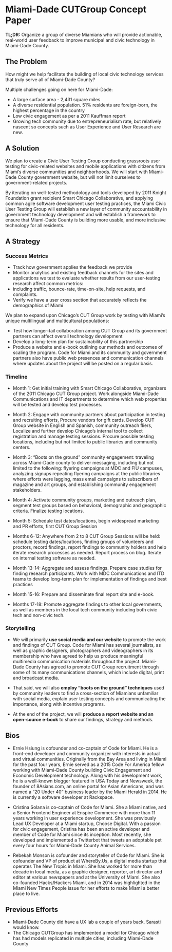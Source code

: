 # Miami-Dade CUTGroup Concept Paper 

**TL;DR:** Organize a group of diverse Miamians who will provide actionable, real-world user feedback to improve municipal and civic technology in Miami-Dade County. 

## The Problem
How might we help facilitate the building of local civic technology services that truly serve all of Miami-Dade County?

Multiple challenges going on here for Miami-Dade:
- A large surface area - 2,431 square miles
- A diverse residential population. 51% residents are foreign-born, the highest percentage in the country
- Low civic engagement as per a 2011 Kauffman report
- Growing tech community due to entrepreneurialism rate, but relatively nascent so concepts such as User Experience and User Research are new. 

## A Solution
We plan to create a Civic User Testing Group conducting grassroots user testing for civic-related websites and mobile applications with citizens from Miami’s diverse communities and neighborhoods. We will start with Miami-Dade County government website, but will not limit ourselves to government-related projects.

 By iterating on  well-tested methodology and tools developed by 2011 Knight Foundation grant recipient Smart Chicago Collaborative, and applying common agile software development user testing practices, the Miami Civic User Testing Group will establish a new layer of community accountability in government technology development and will establish a framework to ensure that Miami-Dade County is building more usable, and more inclusive technology for all residents. 


## A Strategy

### Success Metrics

- Track how government applies the feedback we provide
- Monitor analytics and existing feedback channels for the sites and applications we test to evaluate whether results from our user-testing research affect common metrics:
- including traffic, bounce-rate, time-on-site, help requests, and complaints.
- Verify we have a user cross section that accurately reflects the demographics of Miami

We plan to expand upon Chicago’s CUT Group work by testing with Miami’s unique multilingual and multicultural populations:
- Test how longer-tail collaboration among CUT Group and its government partners can affect overall technology development
- Develop a long-term plan for sustainability of this partnership
- Produce a website and e-book outlining our methods and outcomes of scaling the program. Code for Miami and its community and government partners also have public web presences and communication channels where updates about the project will be posted on a regular basis.  

### Timeline

- Month 1: Get initial training with Smart Chicago Collaborative, organizers of the 2011 Chicago CUT Group project. Work alongside Miami-Dade Communications and IT departments to determine which web properties will be tested and develop test processes.
 
- Month 2: Engage with community partners about participation in testing and recruiting efforts, Procure vendors for gift cards. Develop CUT Group website in English and Spanish, community outreach fliers, Localize and further develop Chicago’s internal tool to collect registration and manage testing sessions. Procure possible testing locations, including but not limited to public libraries and community centers.

- Month 3: “Boots on the ground” community engagement: traveling across Miami-Dade county to deliver messaging, including but not limited to the following: flyering campaigns at MDC and FIU campuses, analyzing signups repeating flyering campaigns at the public libraries where efforts were lagging, mass email campaigns to subscribers of magazine and art groups, and establishing community engagement stakeholders.

- Month 4: Activate community groups, marketing and outreach plan, segment test groups based on behavioral, demographic and geographic criteria. Finalize testing locations.

- Month 5: Schedule test dates/locations, begin widespread marketing and PR efforts, first CUT Group Session

- Months 6-12: Anywhere from 2 to 8 CUT Group Sessions will be held: schedule testing dates/locations, finding groups of volunteers and proctors, record findings, report findings to community holders and help iterate research processes as needed. Report process on blog. Iterate on internal testing software as needed.

- Month 13-14: Aggregate and assess findings. Prepare case studies for finding research participants. Work with MDC Communications and ITD teams to develop long-term plan for implementation of findings and best practices

- Month 15-16: Prepare and disseminate final report site and e-book.

- Months 17-18: Promote aggregate findings to other local governments, as well as members in the local tech community including both civic tech and non-civic tech.

### Storytelling

- We will primarily **use social media and our website** to promote the work and findings of CUT Group. Code for Miami has several journalists, as well as graphic designers, photographers and videographers in its membership who have agreed to help us produce meaningful multimedia communication materials throughout the project. Miami-Dade County has agreed to promote CUT Group recruitment through some of its many communications channels, which include digital, print and broadcast media.

- That said, we will also **employ “boots on the ground” techniques** used by community leaders to find a cross-section of Miamians unfamiliar with social media, explain user testing concepts and communicating the importance, along with incentive programs.

- At the end of the project, we will **produce a report website and an open-source e-book** to share our findings, strategy and methods.

## Bios

- Ernie Hsiung is cofounder and co-captain of Code for Miami. He is a front-end developer and community organizer with interests in actual and virtual communities. Originally from the Bay Area and living in Miami for the past four years, Ernie served as a 2015 Code For America fellow working with Miami-Dade County building  Civic Engagement and Economic Development technology. Along with his development work, he is a well-known blogger featured in USA Today and Newsweek, the founder of 8Asians.com, an online portal for Asian Americans, and was named a “20 Under 40” business leader by the Miami Herald in 2014. He is currently a software developer at Rackspace. 

- Cristina Solana is co-captain of Code for Miami. She a Miami native, and a Senior Frontend Engineer at Enspire Commerce with more than 11 years working in user experience development. She was previously Lead UX Developer at a Miami startup, Choose Digital. With a passion for civic engagement, Cristina has been an active developer and member of Code for Miami since its inception. Most recently, she developed and implemented a Twitterbot that tweets an adoptable pet every four hours for Miami-Dade County Animal Services.

- Rebekah Monson is cofounder and storyteller of Code for Miami. She is cofounder and VP of product at WhereBy.Us, a digital media startup that operates The New Tropic in Miami. She has worked for more than decade in local media, as a graphic designer, reporter, art director and editor at various newspapers and at the University of Miami. She also co-founded Hacks/Hackers Miami, and in 2014 was highlighted in the Miami New Times People issue for her efforts to make Miami a better place to live.

## Previous Efforts
- Miami-Dade County did have a UX lab a couple of years back. Sarasti would know.
- The Chicago CUTGroup has implemented a model for Chicago which has had models replicated in multiple  cities, including Miami-Dade County
